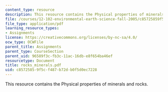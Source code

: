 ```yaml
---
content_type: resource
description: This resource contains the Physical properties of minerals and rocks.
file: /courses/12-102-environmental-earth-science-fall-2005/c85725859f5cf487b72db0f5d0ec7228_rocks_minerals.pdf
file_type: application/pdf
learning_resource_types:
- Assignments
license: https://creativecommons.org/licenses/by-nc-sa/4.0/
ocw_type: OCWFile
parent_title: Assignments
parent_type: CourseSection
parent_uid: 96589f3c-fb3c-11ac-16db-e8f654ba46ef
resourcetype: Document
title: rocks_minerals.pdf
uid: c8572585-9f5c-f487-b72d-b0f5d0ec7228
---
```

This resource contains the Physical properties of minerals and rocks.